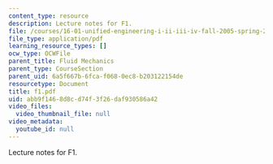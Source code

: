 ```yaml
---
content_type: resource
description: Lecture notes for F1.
file: /courses/16-01-unified-engineering-i-ii-iii-iv-fall-2005-spring-2006/abb9f1468d8cd74f3f26daf930586a42_f1.pdf
file_type: application/pdf
learning_resource_types: []
ocw_type: OCWFile
parent_title: Fluid Mechanics
parent_type: CourseSection
parent_uid: 6a5f667b-6fca-f068-0ec8-b203122154de
resourcetype: Document
title: f1.pdf
uid: abb9f146-8d8c-d74f-3f26-daf930586a42
video_files:
  video_thumbnail_file: null
video_metadata:
  youtube_id: null
---
```

Lecture notes for F1.